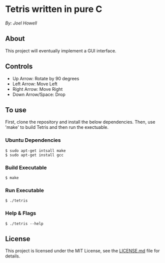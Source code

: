 # Tetris written in pure C

*By: Joel Howell*

## About 
This project will eventually implement a GUI interface.

## Controls
* Up Arrow: Rotate by 90 degrees
* Left Arrow: Move Left
* Right Arrow: Move Right
* Down Arrow/Space: Drop

## To use
First, clone the repository and install the below dependencies. Then, use 'make' to build Tetris and then run the exectuable.

### Ubuntu Dependencies
```
$ sudo apt-get intsall make
$ sudo apt-get install gcc
```

### Build Executable
```
$ make
```

### Run Executable
```
$ ./tetris
```
### Help & Flags
```
$ ./tetris --help
```

## License
This project is licensed under the MIT License, see the [LICENSE.md](LICENSE "MIT License") file for details.